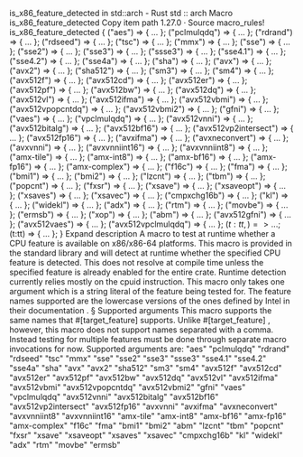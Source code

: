 is_x86_feature_detected in std::arch - Rust
std
::
arch
Macro
is_x86_feature_detected
Copy item path
1.27.0
·
Source
macro_rules! is_x86_feature_detected {
    ("aes") => { ... };
    ("pclmulqdq") => { ... };
    ("rdrand") => { ... };
    ("rdseed") => { ... };
    ("tsc") => { ... };
    ("mmx") => { ... };
    ("sse") => { ... };
    ("sse2") => { ... };
    ("sse3") => { ... };
    ("ssse3") => { ... };
    ("sse4.1") => { ... };
    ("sse4.2") => { ... };
    ("sse4a") => { ... };
    ("sha") => { ... };
    ("avx") => { ... };
    ("avx2") => { ... };
    ("sha512") => { ... };
    ("sm3") => { ... };
    ("sm4") => { ... };
    ("avx512f") => { ... };
    ("avx512cd") => { ... };
    ("avx512er") => { ... };
    ("avx512pf") => { ... };
    ("avx512bw") => { ... };
    ("avx512dq") => { ... };
    ("avx512vl") => { ... };
    ("avx512ifma") => { ... };
    ("avx512vbmi") => { ... };
    ("avx512vpopcntdq") => { ... };
    ("avx512vbmi2") => { ... };
    ("gfni") => { ... };
    ("vaes") => { ... };
    ("vpclmulqdq") => { ... };
    ("avx512vnni") => { ... };
    ("avx512bitalg") => { ... };
    ("avx512bf16") => { ... };
    ("avx512vp2intersect") => { ... };
    ("avx512fp16") => { ... };
    ("avxifma") => { ... };
    ("avxneconvert") => { ... };
    ("avxvnni") => { ... };
    ("avxvnniint16") => { ... };
    ("avxvnniint8") => { ... };
    ("amx-tile") => { ... };
    ("amx-int8") => { ... };
    ("amx-bf16") => { ... };
    ("amx-fp16") => { ... };
    ("amx-complex") => { ... };
    ("f16c") => { ... };
    ("fma") => { ... };
    ("bmi1") => { ... };
    ("bmi2") => { ... };
    ("lzcnt") => { ... };
    ("tbm") => { ... };
    ("popcnt") => { ... };
    ("fxsr") => { ... };
    ("xsave") => { ... };
    ("xsaveopt") => { ... };
    ("xsaves") => { ... };
    ("xsavec") => { ... };
    ("cmpxchg16b") => { ... };
    ("kl") => { ... };
    ("widekl") => { ... };
    ("adx") => { ... };
    ("rtm") => { ... };
    ("movbe") => { ... };
    ("ermsb") => { ... };
    ("xop") => { ... };
    ("abm") => { ... };
    ("avx512gfni") => { ... };
    ("avx512vaes") => { ... };
    ("avx512vpclmulqdq") => { ... };
    ($t:tt,) => { ... };
    ($t:tt) => { ... };
}
Expand description
A macro to test at
runtime
whether a CPU feature is available on
x86/x86-64 platforms.
This macro is provided in the standard library and will detect at runtime
whether the specified CPU feature is detected. This does
not
resolve at
compile time unless the specified feature is already enabled for the entire
crate. Runtime detection currently relies mostly on the
cpuid
instruction.
This macro only takes one argument which is a string literal of the feature
being tested for. The feature names supported are the lowercase versions of
the ones defined by Intel in
their documentation
.
§
Supported arguments
This macro supports the same names that
#[target_feature]
supports. Unlike
#[target_feature]
, however, this macro does not support names separated
with a comma. Instead testing for multiple features must be done through
separate macro invocations for now.
Supported arguments are:
"aes"
"pclmulqdq"
"rdrand"
"rdseed"
"tsc"
"mmx"
"sse"
"sse2"
"sse3"
"ssse3"
"sse4.1"
"sse4.2"
"sse4a"
"sha"
"avx"
"avx2"
"sha512"
"sm3"
"sm4"
"avx512f"
"avx512cd"
"avx512er"
"avx512pf"
"avx512bw"
"avx512dq"
"avx512vl"
"avx512ifma"
"avx512vbmi"
"avx512vpopcntdq"
"avx512vbmi2"
"gfni"
"vaes"
"vpclmulqdq"
"avx512vnni"
"avx512bitalg"
"avx512bf16"
"avx512vp2intersect"
"avx512fp16"
"avxvnni"
"avxifma"
"avxneconvert"
"avxvnniint8"
"avxvnniint16"
"amx-tile"
"amx-int8"
"amx-bf16"
"amx-fp16"
"amx-complex"
"f16c"
"fma"
"bmi1"
"bmi2"
"abm"
"lzcnt"
"tbm"
"popcnt"
"fxsr"
"xsave"
"xsaveopt"
"xsaves"
"xsavec"
"cmpxchg16b"
"kl"
"widekl"
"adx"
"rtm"
"movbe"
"ermsb"